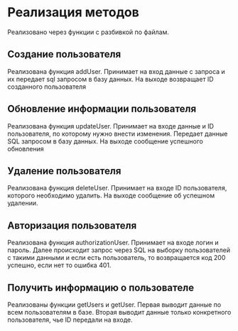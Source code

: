 # Реализация методов
Реализовано через функции с разбивкой по файлам.

## Создание пользователя
Реализована функция addUser. Принимает на вход данные с запроса и их передает sql запросом в базу данных. На выходе возвращает ID созданного пользователя

## Обновление информации пользователя
Реализована функция updateUser. Принимает на входе данные и ID пользователя, по которому нужно внести изменения. Передает данные SQL запросом в базу данных. На выходе сообщение успешного обновления

## Удаление пользователя
Реализована функция deleteUser. Принимает на входе ID пользователя, которого необходимо удалить. На выходе сообщение об успешном удалении.

## Авторизация пользователя
Реализована функция authorizationUser. Принимает на входе логин и пароль. Далее происходит запрос через SQL на выборку пользователей с такими данными и если есть пользователь, то возвращается код 200 успешно, если нет то ошибка 401.

## Получить информацию о пользователе
Реализованы функции getUsers и getUser. Первая выводит данные по всем пользователям в базе. Вторая выводит данные только конкретного пользователя, чье ID передали на входе.
